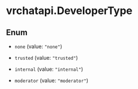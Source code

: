 # vrchatapi.DeveloperType

## Enum


* `none` (value: `"none"`)

* `trusted` (value: `"trusted"`)

* `internal` (value: `"internal"`)

* `moderator` (value: `"moderator"`)


